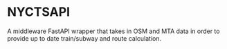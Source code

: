# NYCTSAPI
A middleware FastAPI wrapper that takes in OSM and MTA data in order to provide up to date train/subway and route calculation. 
